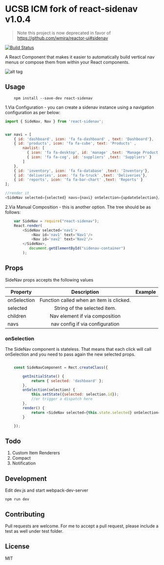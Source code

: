 UCSB ICM fork of react-sidenav v1.0.4
==============================

>
> Note this project is now deprecated in favor of https://github.com/wmira/reactor-ui#sidenav
>

[![Build Status](https://travis-ci.org/wmira/react-sidenav.svg?branch=master)](https://travis-ci.org/wmira/react-sidenav)

A React Component that makes it easier to automatically build vertical nav menus or compose them from within your React
components.

![alt tag](https://raw.githubusercontent.com/wmira/react-sidenav/master/sidenav.png)

## Usage

```
    npm install --save-dev react-sidenav

```

1.Via Configuration - you can create a sidenav instance using a navigation configuration as per below:

```javascript
import { SideNav, Nav } from 'react-sidenav';


var navi = [
    { id: 'dashboard', icon: 'fa fa-dashboard' , text: 'Dashboard'},
    { id: 'products', icon: 'fa fa-cube', text: 'Products' ,
        navlist: [
          { icon: 'fa fa-desktop', id: 'manage' ,text: 'Manage Product' },
          { icon: 'fa fa-cog', id: 'suppliers' ,text: 'Suppliers' }
        ]
    },
    { id: 'inventory', icon: 'fa fa-database' ,text: 'Inventory'},
    { id: 'deliveries', icon: 'fa fa-truck' ,text: 'Deliveries'},
    { id: 'reports', icon: 'fa fa-bar-chart' ,text: 'Reports' }
];

//render it
<SideNav selected={selected} navs={navi} onSelection={updateSelection}/>


```

2.Via Manual Composition - this is another option. The tree should be as follows:

```javascript
    var SideNav = require("react-sidenav");
    React.render(
        <SideNav selected='nav1'>
            <Nav id='nav1' text='Nav1'/>
            <Nav id='nav2' text='Nav2'/>
        </SideNav>,
           document.getElementById("sidenav-container")
        );


```

## Props

SideNav props accepts the following values

| Property      | Description   | Example  |
| ------------- |:-------------:| -----:|
| onSelection   | Function called when an item is clicked. |  |
| selected    | String of the selected item.      |    |
| children      | Nav element if via composition |   |
| navs       | nav config if via configuration | |


### onSelection

The SideNav component is stateless. That means that each click will call onSelection
and you need to pass again the new selected props.

```javascript

    const SideNavComponent = Rect.createClass({

        getInitialState() {
            return { selected: 'dashboard' };
        },
        onSelection(selection) {
            this.setState({selected: selection.id});
            //or trigger a dispatch here
        },
        render() {
            return <SideNav selected={this.state.selected} onSelection={this.onSelection} />
        }

    });

```

## Todo

1. Custom Item Renderers
2. Compact
3. Notification

## Development

Edit dev.js and start webpack-dev-server

```console
npm run dev
```



## Contributing

Pull requests are welcome. For me to accept a pull request, please include a test as well under test folder.

## License

MIT
